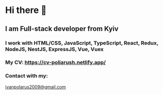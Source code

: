 # Hi there 👋
## I am Full-stack developer from Kyiv
### I work with HTML/CSS, JavaScript, TypeScript, React, Redux, NodeJS, NestJS, ExpressJS, Vue, Vuex
### My CV: https://cv-poliarush.netlify.app/
### Contact with my:
  ivanpolarus2009@gmail.com
